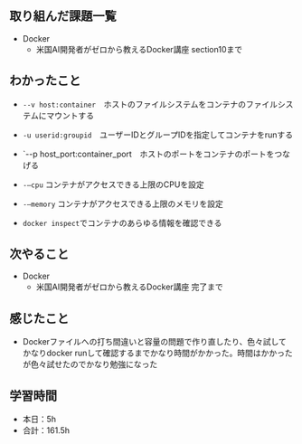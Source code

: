 ## 取り組んだ課題一覧
- Docker        
    - 米国AI開発者がゼロから教えるDocker講座 section10まで    

## わかったこと             
-  `--v host:container`　ホストのファイルシステムをコンテナのファイルシステムにマウントする
-  `-u userid:groupid`　ユーザーIDとグループIDを指定してコンテナをrunする

-  `--p host_port:container_port　ホストのポートをコンテナのポートをつなげる

-  `-—cpu` コンテナがアクセスできる上限のCPUを設定
-  `-—memory` コンテナがアクセスできる上限のメモリを設定
-  `docker inspect`でコンテナのあらゆる情報を確認できる

                                                                                                            
## 次やること
- Docker        
    - 米国AI開発者がゼロから教えるDocker講座 完了まで
    
## 感じたこと
- Dockerファイルへの打ち間違いと容量の問題で作り直したり、色々試してかなりdocker runして確認するまでかなり時間がかかった。時間はかかったが色々試せたのでかなり勉強になった

                                    
## 学習時間
- 本日：5h
- 合計：161.5h